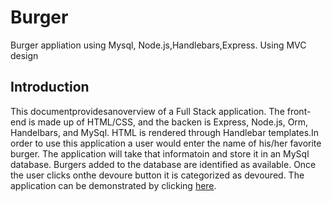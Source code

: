 # Burger
Burger appliation using Mysql, Node.js,Handlebars,Express. Using MVC design
## Introduction 
  This documentprovidesanoverview of a Full Stack application. The front-end is made up of HTML/CSS, and the backen is Express,   Node.js, Orm, Handelbars, and MySql. HTML is rendered through Handlebar templates.In order to use this application a user would enter the name of his/her favorite burger. The application will take that informatoin and store it in an MySql database. Burgers added to the database are identified as available. Once the user clicks onthe devoure button it is categorized as devoured. The application can be demonstrated by clicking [here](https://fathomless-reaches-86926.herokuapp.com).
